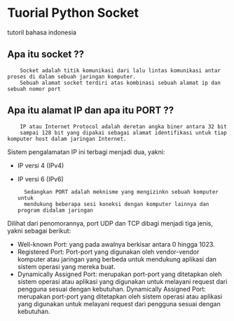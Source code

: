 # Tuorial Python Socket
tutoril bahasa indonesia

## Apa itu socket ??
        Socket adalah titik komunikasi dari lalu lintas komunikasi antar proses di dalam sebuah jaringan komputer.
        Sebuah alamat socket terdiri atas kombinasi sebuah alamat ip dan sebuah nomor port

## Apa itu alamat IP dan apa itu PORT ??
        IP atau Internet Protocol adalah deretan angka biner antara 32 bit 
        sampai 128 bit yang dipakai sebagai alamat identifikasi untuk tiap komputer host dalam jaringan Internet.
Sistem pengalamatan IP ini terbagi menjadi dua, yakni:
- IP versi 4 (IPv4)
- IP versi 6 (IPv6)

        Sedangkan PORT adalah meknisme yang mengizinkn sebuah komputer untuk
        mendukung beberapa sesi koneksi dengan komputer lainnya dan program didalam jaringan
Dilihat dari penomorannya, port UDP dan TCP dibagi menjadi tiga jenis, yakni sebagai berikut:
- Well-known Port: yang pada awalnya berkisar antara 0 hingga 1023.
- Registered Port: Port-port yang digunakan oleh vendor-vendor komputer atau jaringan yang berbeda untuk mendukung aplikasi dan sistem operasi yang mereka buat.
- Dynamically Assigned Port: merupakan port-port yang ditetapkan oleh sistem operasi atau aplikasi yang digunakan untuk melayani request dari pengguna sesuai dengan kebutuhan. Dynamically Assigned Port: merupakan port-port yang ditetapkan oleh sistem operasi atau aplikasi yang digunakan untuk melayani request dari pengguna sesuai dengan kebutuhan.
